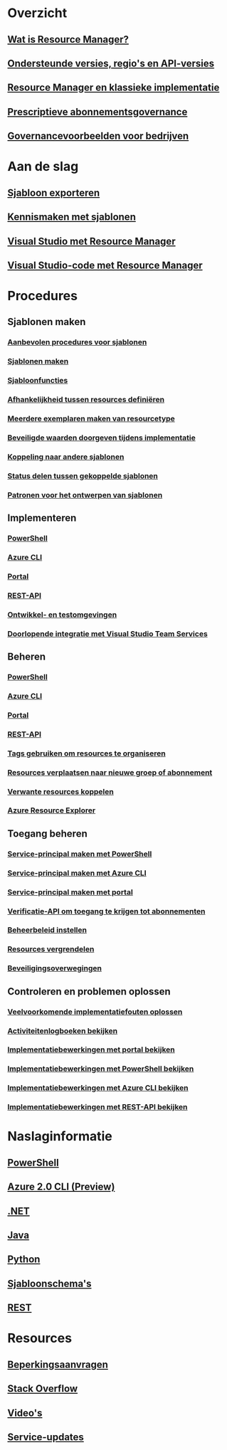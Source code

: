 # Overzicht
## [Wat is Resource Manager?](resource-group-overview.md)
## [Ondersteunde versies, regio's en API-versies](resource-manager-supported-services.md)
## [Resource Manager en klassieke implementatie](resource-manager-deployment-model.md)
## [Prescriptieve abonnementsgovernance](resource-manager-subscription-governance.md)
## [Governancevoorbeelden voor bedrijven](resource-manager-subscription-examples.md)

# Aan de slag
## [Sjabloon exporteren](resource-manager-export-template.md)
## [Kennismaken met sjablonen](resource-manager-template-walkthrough.md)
## [Visual Studio met Resource Manager](vs-azure-tools-resource-groups-deployment-projects-create-deploy.md)
## [Visual Studio-code met Resource Manager](resource-manager-vs-code.md)

# Procedures
## Sjablonen maken
### [Aanbevolen procedures voor sjablonen](resource-manager-template-best-practices.md)
### [Sjablonen maken](resource-group-authoring-templates.md)
### [Sjabloonfuncties](resource-group-template-functions.md)
### [Afhankelijkheid tussen resources definiëren](resource-group-define-dependencies.md)
### [Meerdere exemplaren maken van resourcetype](resource-group-create-multiple.md)
### [Beveiligde waarden doorgeven tijdens implementatie](resource-manager-keyvault-parameter.md)
### [Koppeling naar andere sjablonen](resource-group-linked-templates.md)
### [Status delen tussen gekoppelde sjablonen](best-practices-resource-manager-state.md)
### [Patronen voor het ontwerpen van sjablonen](best-practices-resource-manager-design-templates.md)
## Implementeren
### [PowerShell](resource-group-template-deploy.md)
### [Azure CLI](resource-group-template-deploy-cli.md)
### [Portal](resource-group-template-deploy-portal.md)
### [REST-API](resource-group-template-deploy-rest.md)
### [Ontwikkel- en testomgevingen](solution-dev-test-environments.md)
### [Doorlopende integratie met Visual Studio Team Services](../vs-azure-tools-resource-groups-ci-in-vsts.md?toc=%2fazure%2fazure-resource-manager%2ftoc.json)
## Beheren
### [PowerShell](powershell-azure-resource-manager.md)
### [Azure CLI](xplat-cli-azure-resource-manager.md)
### [Portal](resource-group-portal.md)
### [REST-API](resource-manager-rest-api.md)
### [Tags gebruiken om resources te organiseren](resource-group-using-tags.md)
### [Resources verplaatsen naar nieuwe groep of abonnement](resource-group-move-resources.md)
### [Verwante resources koppelen](resource-group-link-resources.md)
### [Azure Resource Explorer](resource-manager-resource-explorer.md)
## Toegang beheren
### [Service-principal maken met PowerShell](resource-group-authenticate-service-principal.md)
### [Service-principal maken met Azure CLI](resource-group-authenticate-service-principal-cli.md)
### [Service-principal maken met portal](resource-group-create-service-principal-portal.md)
### [Verificatie-API om toegang te krijgen tot abonnementen](resource-manager-api-authentication.md)
### [Beheerbeleid instellen](resource-manager-policy.md)
### [Resources vergrendelen](resource-group-lock-resources.md)
### [Beveiligingsoverwegingen](best-practices-resource-manager-security.md)
## Controleren en problemen oplossen
### [Veelvoorkomende implementatiefouten oplossen](resource-manager-common-deployment-errors.md)
### [Activiteitenlogboeken bekijken](resource-group-audit.md)
### [Implementatiebewerkingen met portal bekijken](resource-manager-troubleshoot-deployments-portal.md)
### [Implementatiebewerkingen met PowerShell bekijken](resource-manager-troubleshoot-deployments-powershell.md)
### [Implementatiebewerkingen met Azure CLI bekijken](resource-manager-troubleshoot-deployments-cli.md)
### [Implementatiebewerkingen met REST-API bekijken](resource-manager-troubleshoot-deployments-rest.md)

# Naslaginformatie
## [PowerShell](/powershell/resourcemanager/azurerm.resources/v3.2.0/azurerm.resources)
## [Azure 2.0 CLI (Preview)](/cli/azure/resource)
## [.NET](/dotnet/api/microsoft.azure.management.resourcemanager)
## [Java](/java/api/com.microsoft.azure.management.resources)
## [Python](http://azure-sdk-for-python.readthedocs.io/en/latest/resourcemanagement.html)
## [Sjabloonschema's](https://github.com/Azure/azure-resource-manager-schemas)
## [REST](/rest/api/resources/)

# Resources
## [Beperkingsaanvragen](resource-manager-request-limits.md)
## [Stack Overflow](http://stackoverflow.com/questions/tagged/azure-resource-manager)
## [Video's](https://azure.microsoft.com/documentation/videos/index/?services=azure-resource-manager)
## [Service-updates](https://azure.microsoft.com/updates/?product=azure-resource-manager)


<!--HONumber=Jan17_HO1-->


